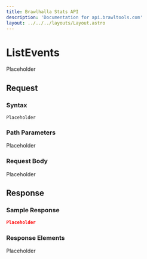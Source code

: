 ```yaml
---
title: Brawlhalla Stats API
description: 'Documentation for api.brawltools.com'
layout: ../../../layouts/Layout.astro
---
```


# ListEvents

Placeholder

## Request

### Syntax

```Placeholder```

### Path Parameters

Placeholder

### Request Body

Placeholder

## Response

### Sample Response

```json
Placeholder
```

### Response Elements

Placeholder